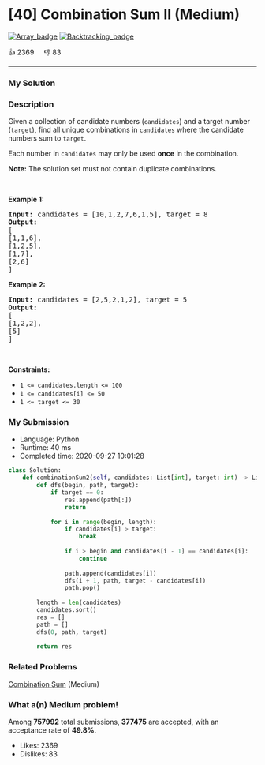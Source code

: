 # [40] Combination Sum II (Medium)

[![Array_badge](https://img.shields.io/badge/topic-Array-green.svg)](https://leetcode.com/problems/combination-sum-ii/)  [![Backtracking_badge](https://img.shields.io/badge/topic-Backtracking-green.svg)](https://leetcode.com/problems/combination-sum-ii/) 

:+1: 2369 &nbsp; &nbsp; :thumbsdown: 83

---

### My Solution


### Description
<p>Given a collection of candidate numbers (<code>candidates</code>) and a target number (<code>target</code>), find all unique combinations in <code>candidates</code>&nbsp;where the candidate numbers sum to <code>target</code>.</p>

<p>Each number in <code>candidates</code>&nbsp;may only be used <strong>once</strong> in the combination.</p>

<p><strong>Note:</strong>&nbsp;The solution set must not contain duplicate combinations.</p>

<p>&nbsp;</p>
<p><strong>Example 1:</strong></p>

<pre>
<strong>Input:</strong> candidates = [10,1,2,7,6,1,5], target = 8
<strong>Output:</strong> 
[
[1,1,6],
[1,2,5],
[1,7],
[2,6]
]
</pre>

<p><strong>Example 2:</strong></p>

<pre>
<strong>Input:</strong> candidates = [2,5,2,1,2], target = 5
<strong>Output:</strong> 
[
[1,2,2],
[5]
]
</pre>

<p>&nbsp;</p>
<p><strong>Constraints:</strong></p>

<ul>
	<li><code>1 &lt;=&nbsp;candidates.length &lt;= 100</code></li>
	<li><code>1 &lt;=&nbsp;candidates[i] &lt;= 50</code></li>
	<li><code>1 &lt;= target &lt;= 30</code></li>
</ul>



### My Submission

- Language: Python
- Runtime: 40 ms
- Completed time: 2020-09-27 10:01:28

```Python
class Solution:
    def combinationSum2(self, candidates: List[int], target: int) -> List[List[int]]:
        def dfs(begin, path, target):
            if target == 0:
                res.append(path[:])
                return
            
            for i in range(begin, length):
                if candidates[i] > target:
                    break
                
                if i > begin and candidates[i - 1] == candidates[i]:
                    continue 
                
                path.append(candidates[i])
                dfs(i + 1, path, target - candidates[i])
                path.pop()
            
        length = len(candidates)
        candidates.sort()
        res = []
        path = []
        dfs(0, path, target)
            
        return res
```


### Related Problems
[Combination Sum](https://leetcode.com/problems/combination-sum/) (Medium) <br>



### What a(n) Medium problem!
Among **757992** total submissions, **377475** are accepted, with an acceptance rate of **49.8%**. <br>

- Likes: 2369
- Dislikes: 83

